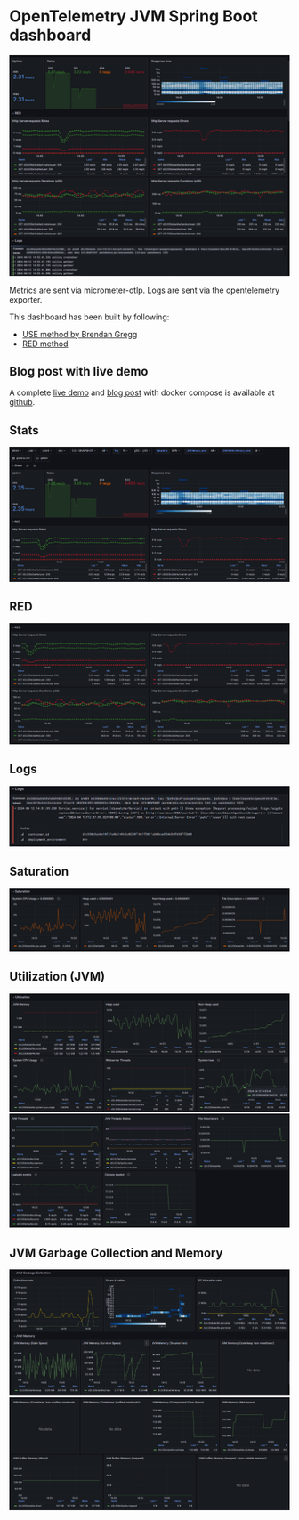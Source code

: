 # OpenTelemetry JVM Spring Boot dashboard

![overview](./overview.png)

Metrics are sent via micrometer-otlp.
Logs are sent via the opentelemetry exporter.

This dashboard has been built by following:
- [USE method by Brendan Gregg](https://www.brendangregg.com/usemethod.html#:~:text=The%20Utilization%20Saturation%20and%20Errors,identifying%20resource%20bottlenecks%20or%20errors.)
- [RED method](https://grafana.com/blog/2018/08/02/the-red-method-how-to-instrument-your-services/)

## Blog post with live demo
A complete [live demo](https://o11y-weekly.github.io/2024-01-31_OpenTelemetry_Looks_Good_To_Me/demo/) and [blog post](https://o11y-weekly.github.io/2024-01-31_OpenTelemetry_Looks_Good_To_Me/) with docker compose is available at [github](https://github.com/cboudereau/grafana-dashboards/tree/main/opentelemetry/java/springboot).

## Stats
![Stats](./top_10_1.png)

## RED
![RED](./top_10_2.png)

## Logs
![Logs](./top_10_8.png)

## Saturation
![Saturation](./top_10_3.png)

## Utilization (JVM)
![Utilization (JVM) part 1](./top_10_4.png)
![Utilization (JVM) part 1](./top_10_5.png)

## JVM Garbage Collection and Memory
![JVM Garbage Collection and Memory part1](./top_10_6.png)
![JVM Garbage Collection and Memory part2](./top_10_7.png)
